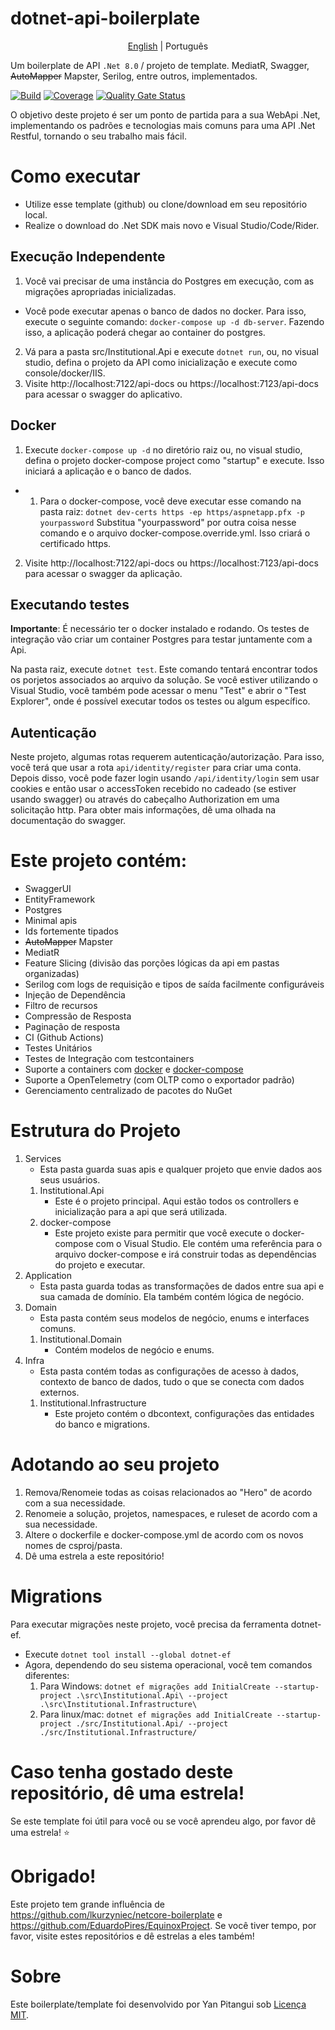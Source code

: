 # dotnet-api-boilerplate
<p align="center">
  <a href="https://github.com/yanpitangui/dotnet-api-boilerplate/tree/main/README.md">English</a> |
  <span>Português</span>
</p>

Um boilerplate de API ``.Net 8.0`` / projeto de template. MediatR, Swagger, ~~AutoMapper~~ Mapster, Serilog, entre outros, implementados.

[![Build](https://github.com/yanpitangui/dotnet-api-boilerplate/actions/workflows/build.yml/badge.svg)](https://github.com/yanpitangui/dotnet-api-boilerplate/actions/workflows/build.yml)
[![Coverage](https://sonarcloud.io/api/project_badges/measure?project=yanpitangui_dotnet-api-boilerplate&metric=coverage)](https://sonarcloud.io/dashboard?id=yanpitangui_dotnet-api-boilerplate)
[![Quality Gate Status](https://sonarcloud.io/api/project_badges/measure?project=yanpitangui_dotnet-api-boilerplate&metric=alert_status)](https://sonarcloud.io/dashboard?id=yanpitangui_dotnet-api-boilerplate)

O objetivo deste projeto é ser um ponto de partida para a sua WebApi .Net, implementando os padrões e tecnologias mais comuns para uma API .Net Restful, tornando o seu trabalho mais fácil.

# Como executar
- Utilize esse template (github) ou clone/download em seu repositório local.
- Realize o download do .Net SDK mais novo e Visual Studio/Code/Rider.

## Execução Independente
1. Você vai precisar de uma instância do Postgres em execução, com as migrações apropriadas inicializadas.
- Você pode executar apenas o banco de dados no docker. Para isso, execute o seguinte comando: ``docker-compose up -d db-server``. Fazendo isso, a aplicação poderá chegar ao container do postgres.
2. Vá para a pasta src/Institutional.Api e execute ``dotnet run``, ou, no visual studio, defina o projeto da API como inicialização e execute como console/docker/IIS.
3. Visite http://localhost:7122/api-docs ou https://localhost:7123/api-docs para acessar o swagger do aplicativo.

## Docker
1. Execute ``docker-compose up -d`` no diretório raiz ou, no visual studio, defina o projeto docker-compose project como "startup" e execute. Isso iniciará a aplicação e o banco de dados.
 - 1. Para o docker-compose, você deve executar esse comando na pasta raiz: ``dotnet dev-certs https -ep https/aspnetapp.pfx -p yourpassword``
		Substitua "yourpassword" por outra coisa nesse comando e o arquivo docker-compose.override.yml.
Isso criará o certificado https.
2. Visite http://localhost:7122/api-docs ou https://localhost:7123/api-docs para acessar o swagger da aplicação.

## Executando testes

**Importante**: É necessário ter o docker instalado e rodando. Os testes de integração vão criar um container Postgres para testar juntamente com a Api.

Na pasta raiz, execute ``dotnet test``. Este comando tentará encontrar todos os porjetos associados ao arquivo da solução.
Se você estiver utilizando o Visual Studio, você também pode acessar o menu "Test" e abrir o "Test Explorer", onde é possível executar todos os testes ou algum específico.

## Autenticação
Neste projeto, algumas rotas requerem autenticação/autorização. Para isso, você terá que usar a rota ``api/identity/register`` para criar uma conta.
Depois disso, você pode fazer login usando ``/api/identity/login`` sem usar cookies e então usar o accessToken recebido no cadeado (se estiver usando swagger) ou através do cabeçalho Authorization em uma solicitação http.
Para obter mais informações, dê uma olhada na documentação do swagger.

# Este projeto contém:
- SwaggerUI
- EntityFramework
- Postgres
- Minimal apis
- Ids fortemente tipados
- ~~AutoMapper~~ Mapster
- MediatR
- Feature Slicing (divisão das porções lógicas da api em pastas organizadas)
- Serilog com logs de requisição e tipos de saída facilmente configuráveis
- Injeção de Dependência
- Filtro de recursos
- Compressão de Resposta
- Paginação de resposta
- CI (Github Actions)
- Testes Unitários
- Testes de Integração com testcontainers
- Suporte a containers com [docker](src/Institutional.Api/dockerfile) e [docker-compose](docker-compose.yml)
- Suporte a OpenTelemetry (com OLTP como o exportador padrão)
- Gerenciamento centralizado de pacotes do NuGet

# Estrutura do Projeto
1. Services
	- Esta pasta guarda suas apis e qualquer projeto que envie dados aos seus usuários.
	1. Institutional.Api
		- Este é o projeto principal. Aqui estão todos os controllers e inicialização para a api que será utilizada.
	2. docker-compose
		- Este projeto existe para permitir que você execute o docker-compose com o Visual Studio. Ele contém uma referência para o arquivo docker-compose e irá construir todas as dependências do projeto e executar.
2. Application
	- Esta pasta guarda todas as transformações de dados entre sua api e sua camada de domínio. Ela também contém lógica de negócio.
3. Domain
	- Esta pasta contém seus modelos de negócio, enums e interfaces comuns.
	1. Institutional.Domain
		- Contém modelos de negócio e enums.
4. Infra
	- Esta pasta contém todas as configurações de acesso à dados, contexto de banco de dados, tudo o que se conecta com dados externos.
	1. Institutional.Infrastructure
		- Este projeto contém o dbcontext, configurações das entidades do banco e migrations.


# Adotando ao seu projeto
1. Remova/Renomeie todas as coisas relacionados ao "Hero" de acordo com a sua necessidade.
2. Renomeie a solução, projetos, namespaces, e ruleset de acordo com a sua necessidade.
3. Altere o dockerfile e docker-compose.yml de acordo com os novos nomes de csproj/pasta.
3. Dê uma estrela a este repositório!

# Migrations
Para executar migrações neste projeto, você precisa da ferramenta dotnet-ef.
- Execute ``dotnet tool install --global dotnet-ef``
- Agora, dependendo do seu sistema operacional, você tem comandos diferentes:
	1. Para Windows: ``dotnet ef migrações add InitialCreate --startup-project .\src\Institutional.Api\ --project .\src\Institutional.Infrastructure\``
	2. Para linux/mac: ``dotnet ef migrações add InitialCreate --startup-project ./src/Institutional.Api/ --project ./src/Institutional.Infrastructure/``

# Caso tenha gostado deste repositório, dê uma estrela!
Se este template foi útil para você ou se você aprendeu algo, por favor dê uma estrela! :star:

# Obrigado!
Este projeto tem grande influência de https://github.com/lkurzyniec/netcore-boilerplate e https://github.com/EduardoPires/EquinoxProject. Se você tiver tempo, por favor, visite estes repositórios e dê estrelas a eles também!

# Sobre
Este boilerplate/template foi desenvolvido por Yan Pitangui sob [Licença MIT](LICENSE).
